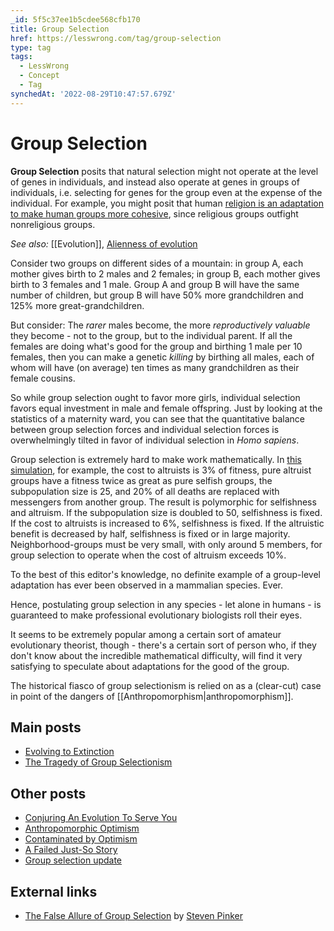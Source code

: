 ```yaml
---
_id: 5f5c37ee1b5cdee568cfb170
title: Group Selection
href: https://lesswrong.com/tag/group-selection
type: tag
tags:
  - LessWrong
  - Concept
  - Tag
synchedAt: '2022-08-29T10:47:57.679Z'
---
```

# Group Selection

**Group Selection** posits that natural selection might not operate at the level of genes in individuals, and instead also operate at genes in groups of individuals, i.e. selecting for genes for the group even at the expense of the individual. For example, you might posit that human [religion is an adaptation to make human groups more cohesive](http://lesswrong.com/lw/mk/a_failed_justso_story/), since religious groups outfight nonreligious groups.

*See also:* [[Evolution]], [Alienness of evolution](https://wiki.lesswrong.com/wiki/Alienness_of_evolution)

Consider two groups on different sides of a mountain: in group A, each mother gives birth to 2 males and 2 females; in group B, each mother gives birth to 3 females and 1 male. Group A and group B will have the same number of children, but group B will have 50% more grandchildren and 125% more great-grandchildren.

But consider: The *rarer* males become, the more *reproductively valuable* they become - not to the group, but to the individual parent. If all the females are doing what's good for the group and birthing 1 male per 10 females, then you can make a genetic *killing* by birthing all males, each of whom will have (on average) ten times as many grandchildren as their female cousins.

So while group selection ought to favor more girls, individual selection favors equal investment in male and female offspring. Just by looking at the statistics of a maternity ward, you can see that the quantitative balance between group selection forces and individual selection forces is overwhelmingly tilted in favor of individual selection in *Homo sapiens*.

Group selection is extremely hard to make work mathematically. In [this simulation](http://www.gnxp.com/MT2/archives/003540.html), for example, the cost to altruists is 3% of fitness, pure altruist groups have a fitness twice as great as pure selfish groups, the subpopulation size is 25, and 20% of all deaths are replaced with messengers from another group. The result is polymorphic for selfishness and altruism. If the subpopulation size is doubled to 50, selfishness is fixed. If the cost to altruists is increased to 6%, selfishness is fixed. If the altruistic benefit is decreased by half, selfishness is fixed or in large majority. Neighborhood-groups must be very small, with only around 5 members, for group selection to operate when the cost of altruism exceeds 10%.

To the best of this editor's knowledge, no definite example of a group-level adaptation has ever been observed in a mammalian species. Ever.

Hence, postulating group selection in any species - let alone in humans - is guaranteed to make professional evolutionary biologists roll their eyes.

It seems to be extremely popular among a certain sort of amateur evolutionary theorist, though - there's a certain sort of person who, if they don't know about the incredible mathematical difficulty, will find it very satisfying to speculate about adaptations for the good of the group.

The historical fiasco of group selectionism is relied on as a (clear-cut) case in point of the dangers of [[Anthropomorphism|anthropomorphism]].

## Main posts

- [Evolving to Extinction](http://lesswrong.com/lw/l5/evolving_to_extinction/)
- [The Tragedy of Group Selectionism](http://lesswrong.com/lw/kw/the_tragedy_of_group_selectionism/)

## Other posts

- [Conjuring An Evolution To Serve You](http://lesswrong.com/lw/l8/conjuring_an_evolution_to_serve_you/)
- [Anthropomorphic Optimism](http://lesswrong.com/lw/st/anthropomorphic_optimism/)
- [Contaminated by Optimism](http://lesswrong.com/lw/su/contaminated_by_optimism/)
- [A Failed Just-So Story](http://lesswrong.com/lw/mk/a_failed_justso_story/)
- [Group selection update](http://lesswrong.com/lw/300/group_selection_update/)

## External links

- [The False Allure of Group Selection](http://edge.org/conversation/the-false-allure-of-group-selection) by [Steven Pinker](https://en.wikipedia.org/wiki/Steven_Pinker)